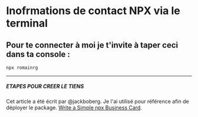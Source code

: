 # Inofrmations de contact NPX via le terminal

## Pour te connecter à moi je t'invite à taper ceci dans ta console :

```bash
npx romainrg
```

<hr/>

##### ETAPES POUR CREER LE TIENS

Cet article a été écrit par @jackboberg. Je l'ai utilisé pour référence afin de déployer le package.
[Write a Simple npx Business Card](https://studioelsa.se/blog/open-source-oss-npx-business-card).
